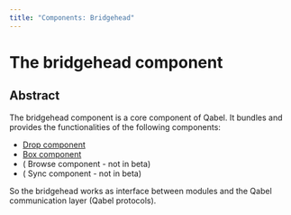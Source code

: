 ```yaml
---
title: "Components: Bridgehead"
---
```

# The bridgehead component
## Abstract

The bridgehead component is a core component of Qabel. It bundles and provides the functionalities of the following components:

* [Drop component](../Components-Drop/)
* [Box component](../Components-Box/)
* ( Browse component -  not in beta)
* ( Sync component - not in beta)

So the bridgehead works as interface between modules and the Qabel communication layer (Qabel protocols).
